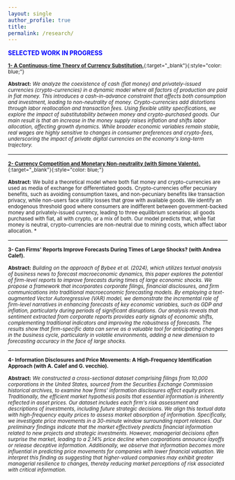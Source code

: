 ```yaml
---
layout: single
author_profile: true 
title: 
permalink: /research/
---
```

<span style="color:blue"> **SELECTED WORK IN PROGRESS** </span> 


 <sub>[**1- A Continuous-time Theory of Currency Substitution.**](https://kensleyblaise.github.io/assets/files/kensley_blaise_currency_substitution.pdf){:target="_blank"}{:style="color: blue;"}</sub>

 <sub> **Abstract:** </sub>
 <sub> *We analyze the coexistence of cash (fiat money) and privately-issued currencies (crypto-currencies) in a dynamic model where all factors of production are paid in fiat money. This introduces a cash-in-advance constraint that affects both consumption and investment, leading to non-neutrality of money. Crypto-currencies add distortions through labor reallocation and transaction fees. Using flexible utility specifications, we explore the impact of substitutability between money and crypto-purchased goods. Our main result is that an increase in the money supply raises inflation and shifts labor allocation, affecting growth dynamics. While broader economic variables remain stable, real wages are highly sensitive to changes in consumer preferences and crypto-fees, underscoring the impact of private digital currencies on the economy's long-term trajectory.* </sub>   
  
 ---

  <sub>[**2- Currency Competition and Monetary Non-neutrality (with Simone Valente).**](https://kensleyblaise.github.io/assets/files/blaise_valente_static_substitution.pdf){:target="_blank"}{:style="color: blue;"}</sub>

 <sub> **Abstract:** </sub>
 <sub> We build a theoretical model where both fiat money and crypto-currencies are used as media of exchange for differentiated goods. Crypto-currencies offer pecuniary benefits, such as avoiding consumption taxes, and non-pecuniary benefits like transaction privacy, while non-users face utility losses that grow with available goods. We identify an endogenous threshold good where consumers are indifferent between government-backed money and privately-issued currency, leading to three equilibrium scenarios: all goods purchased with fiat, all with crypto, or a mix of both. Our model predicts that, while fiat money is neutral, crypto-currencies are non-neutral due to mining costs, which affect labor allocation. * </sub>   

  ---
 
  <sub>**3- Can Firms' Reports Improve Forecasts During Times of Large Shocks? (with Andrea Calef).**</sub>

 <sub> **Abstract:** </sub>
 <sub> *Building on the approach of Bybee et al. (2024), which utilizes textual analysis of business news to forecast macroeconomic dynamics, this paper explores the potential of firm-level reports to improve forecasts during times of large economic shocks. We propose a framework that incorporates corporate filings, financial disclosures, and firm communications into traditional macroeconomic forecasting models. By employing a text-augmented Vector Autoregressive (VAR) model, we demonstrate the incremental role of firm-level narratives in enhancing forecasts of key economic variables, such as GDP and inflation, particularly during periods of significant disruptions. Our analysis reveals that sentiment extracted from corporate reports provides early signals of economic shifts, complementing traditional indicators and improving the robustness of forecasts. The results show that firm-specific data can serve as a valuable tool for anticipating changes in the business cycle, particularly in volatile environments, adding a new dimension to forecasting accuracy in the face of large shocks.* </sub>  
  
 ---
 
  <sub>**4- Information Disclosures and Price Movements: A High-Frequency Identification Approach (with A. Calef and G. vecchio).**</sub>

 <sub> **Abstract:** </sub>
 <sub> *We constructed a cross-sectional dataset comprising filings from 10,000 corporations in the United States, sourced from the Securities Exchange Commission historical archives, to examine how firms' information disclosures affect equity prices. Traditionally, the efficient market hypothesis posits that essential information is inherently reflected in asset prices. Our dataset includes each firm's risk assessment and descriptions of investments, including future strategic decisions. We align this textual data with high-frequency equity prices to assess market absorption of information. Specifically, we investigate price movements in a 30-minute window surrounding report releases. Our preliminary findings indicate that the market effectively predicts financial information related to new projects and strategic investments. However, managerial decisions often surprise the market, leading to a 2.14\% price decline when corporations announce layoffs or release deceptive information. Additionally, we observe that information becomes more influential in predicting price movements for companies with lower financial valuation. We interpret this finding as suggesting that higher-valued companies may exhibit greater managerial resilience to changes, thereby reducing market perceptions of risk associated with critical information.* </sub>  
